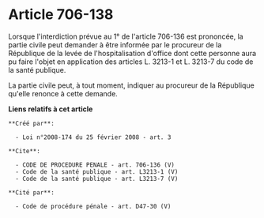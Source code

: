 # Article 706-138

Lorsque l'interdiction prévue au 1° de l'article 706-136 est prononcée, la partie civile peut demander à être informée par le
procureur de la République de la levée de l'hospitalisation d'office dont cette personne aura pu faire l'objet en application
des articles L. 3213-1 et L. 3213-7 du code de la santé publique. 

La partie civile peut, à tout moment, indiquer au procureur de la République qu'elle renonce à cette demande.

**Liens relatifs à cet article**

	**Créé par**:

	  - Loi n°2008-174 du 25 février 2008 - art. 3

	**Cite**:

	  - CODE DE PROCEDURE PENALE - art. 706-136 (V)
	  - Code de la santé publique - art. L3213-1 (V)
	  - Code de la santé publique - art. L3213-7 (V)

	**Cité par**:

	  - Code de procédure pénale - art. D47-30 (V)
